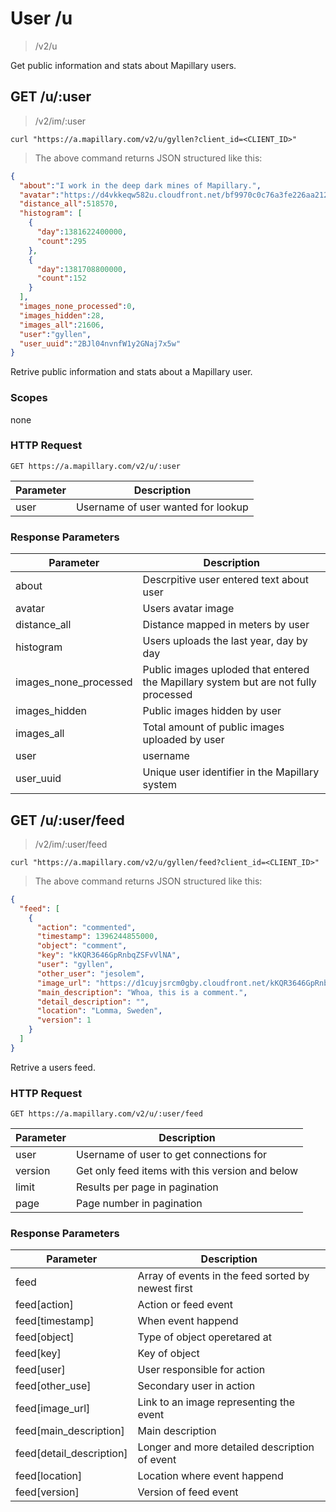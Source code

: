 # User /u

> /v2/u

Get public information and stats about Mapillary users.

## GET /u/:user

> /v2/im/:user

```curl
curl "https://a.mapillary.com/v2/u/gyllen?client_id=<CLIENT_ID>"
```

> The above command returns JSON structured like this:

```json
{
  "about":"I work in the deep dark mines of Mapillary.",
  "avatar":"https://d4vkkeqw582u.cloudfront.net/bf9970c0c76a3fe226aa212e/profile.png",
  "distance_all":518570,
  "histogram": [
    {
      "day":1381622400000,
      "count":295
    },
    {
      "day":1381708800000,
      "count":152
    }
  ],
  "images_none_processed":0,
  "images_hidden":28,
  "images_all":21606,
  "user":"gyllen",
  "user_uuid":"2BJl04nvnfW1y2GNaj7x5w"
}
```

Retrive public information and stats about a Mapillary user.

### Scopes

none

### HTTP Request

`GET https://a.mapillary.com/v2/u/:user`

Parameter | Description
--------- | -----------
user | Username of user wanted for lookup

### Response Parameters

Parameter | Description
--------- | -----------
about | Descrpitive user entered text about user
avatar | Users avatar image
distance_all | Distance mapped in meters by user
histogram | Users uploads the last year, day by day
images_none_processed | Public images uploded that entered the Mapillary system but are not fully processed
images_hidden | Public images hidden by user
images_all | Total amount of public images uploaded by user
user | username
user_uuid | Unique user identifier in the Mapillary system

## GET /u/:user/feed

> /v2/im/:user/feed

```curl
curl "https://a.mapillary.com/v2/u/gyllen/feed?client_id=<CLIENT_ID>"
```

> The above command returns JSON structured like this:

```json
{
  "feed": [
    {
      "action": "commented",
      "timestamp": 1396244855000,
      "object": "comment",
      "key": "kKQR3646GpRnbqZSFvVlNA",
      "user": "gyllen",
      "other_user": "jesolem",
      "image_url": "https://d1cuyjsrcm0gby.cloudfront.net/kKQR3646GpRnbqZSFvVlNA/thumb-320.jpg",
      "main_description": "Whoa, this is a comment.",
      "detail_description": "",
      "location": "Lomma, Sweden",
      "version": 1
    }
  ]
}
```

Retrive a users feed.

### HTTP Request

`GET https://a.mapillary.com/v2/u/:user/feed`

Parameter | Description
--------- | -----------
user | Username of user to get connections for
version | Get only feed items with this version and below
limit | Results per page in pagination
page | Page number in pagination

### Response Parameters

Parameter | Description
--------- | -----------
feed | Array of events in the feed sorted by newest first
feed[action] | Action or feed event
feed[timestamp] | When event happend
feed[object] | Type of object operetared at
feed[key] | Key of object
feed[user] | User responsible for action
feed[other_use] | Secondary user in action
feed[image_url] | Link to an image representing the event
feed[main_description] | Main description
feed[detail_description] | Longer and more detailed description of event
feed[location] | Location where event happend
feed[version] | Version of feed event
